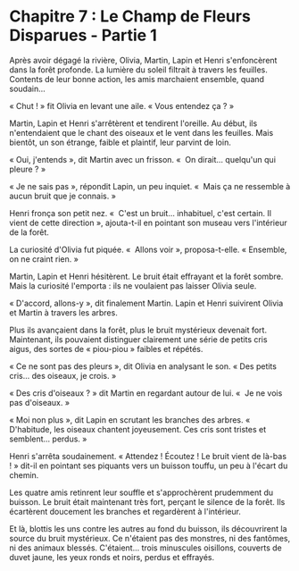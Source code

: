 # Chapitre 7 : Le Champ de Fleurs Disparues - Partie 1

Après avoir dégagé la rivière, Olivia, Martin, Lapin et Henri s'enfoncèrent dans la forêt profonde. La lumière du soleil filtrait à travers les feuilles. Contents de leur bonne action, les amis marchaient ensemble, quand soudain...

« Chut ! » fit Olivia en levant une aile. « Vous entendez ça ? »

Martin, Lapin et Henri s'arrêtèrent et tendirent l'oreille. Au début, ils n'entendaient que le chant des oiseaux et le vent dans les feuilles. Mais bientôt, un son étrange, faible et plaintif, leur parvint de loin.

« Oui, j'entends », dit Martin avec un frisson. «  On dirait... quelqu'un qui pleure ? »

« Je ne sais pas », répondit Lapin, un peu inquiet. «  Mais ça ne ressemble à aucun bruit que je connais. »

Henri fronça son petit nez. «  C'est un bruit... inhabituel, c'est certain. Il vient de cette direction », ajouta-t-il en pointant son museau vers l'intérieur de la forêt.

La curiosité d'Olivia fut piquée. «  Allons voir », proposa-t-elle. « Ensemble, on ne craint rien. »

Martin, Lapin et Henri hésitèrent. Le bruit était effrayant et la forêt sombre. Mais la curiosité l'emporta : ils ne voulaient pas laisser Olivia seule.

« D'accord, allons-y », dit finalement Martin. Lapin et Henri suivirent Olivia et Martin à travers les arbres.

Plus ils avançaient dans la forêt, plus le bruit mystérieux devenait fort. Maintenant, ils pouvaient distinguer clairement une série de petits cris aigus, des sortes de « piou-piou » faibles et répétés.

« Ce ne sont pas des pleurs », dit Olivia en analysant le son. « Des petits cris... des oiseaux, je crois. »

« Des cris d'oiseaux ? » dit Martin en regardant autour de lui. «  Je ne vois pas d'oiseaux. »

« Moi non plus », dit Lapin en scrutant les branches des arbres. «  D'habitude, les oiseaux chantent joyeusement. Ces cris sont tristes et semblent... perdus. »

Henri s'arrêta soudainement. « Attendez ! Écoutez ! Le bruit vient de là-bas ! » dit-il en pointant ses piquants vers un buisson touffu, un peu à l'écart du chemin.

Les quatre amis retinrent leur souffle et s'approchèrent prudemment du buisson. Le bruit était maintenant très fort, perçant le silence de la forêt. Ils écartèrent doucement les branches et regardèrent à l'intérieur.

Et là, blottis les uns contre les autres au fond du buisson, ils découvrirent la source du bruit mystérieux. Ce n'étaient pas des monstres, ni des fantômes, ni des animaux blessés. C'étaient... trois minuscules oisillons, couverts de duvet jaune, les yeux ronds et noirs, perdus et effrayés.